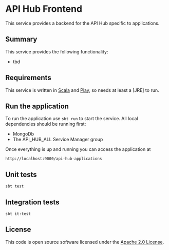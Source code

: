 # API Hub Frontend

This service provides a backend for the API Hub specific to applications.

## Summary

This service provides the following functionality:

* tbd

## Requirements

This service is written in [Scala](http://www.scala-lang.org/) and [Play](http://playframework.com/), so needs at least a [JRE] to run.

## Run the application

To run the application use `sbt run` to start the service. All local dependencies should be running first:
* MongoDb
* The API_HUB_ALL Service Manager group

Once everything is up and running you can access the application at

```
http://localhost:9000/api-hub-applications
```

## Unit tests
```
sbt test
```

## Integration tests
```
sbt it:test
```

## License

This code is open source software licensed under the [Apache 2.0 License]("http://www.apache.org/licenses/LICENSE-2.0.html").
